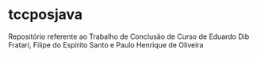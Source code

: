 # tccposjava
Repositório referente ao Trabalho de Conclusão de Curso de Eduardo Dib Fratari, Filipe do Espirito Santo e Paulo Henrique de Oliveira
